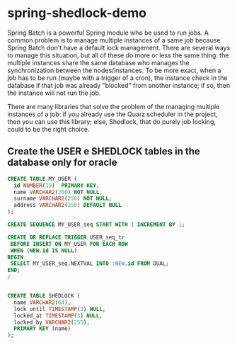 # spring-shedlock-demo

<p>
Spring Batch is a powerful Spring module who be used to run jobs.
A common problem is to manage multiple instances of a same job because Spring Batch don't have a default lock management.
There are several ways to manage this situation, but all of these do more or less the same thing:
the multiple instances share the same database who manages the synchronization between the nodes/instances.
To be more exact, when a job has to be run (maybe with a trigger of a cron), the instance check in the database if that job was already "blocked" from another instance; if so, then the instance will not run the job.

There are many libraries that solve the problem of the managing multiple instances of a job:
if you already use the Quarz scheduler in the project, then you can use this library; else, Shedlock, that do purely job locking, could to be the right choice.
</p>

## Create the USER e SHEDLOCK tables in the database only for oracle

```sql
CREATE TABLE MY_USER (
  id NUMBER(19)  PRIMARY KEY,
  name VARCHAR2(250) NOT NULL,
  surname VARCHAR2(250) NOT NULL,
  address VARCHAR2(250) DEFAULT NULL
);

CREATE SEQUENCE MY_USER_seq START WITH 1 INCREMENT BY 1;

CREATE OR REPLACE TRIGGER USER_seq_tr
 BEFORE INSERT ON MY_USER FOR EACH ROW
 WHEN (NEW.id IS NULL)
BEGIN
 SELECT MY_USER_seq.NEXTVAL INTO :NEW.id FROM DUAL;
END;
/


CREATE TABLE SHEDLOCK (
  name VARCHAR2(64),
  lock_until TIMESTAMP(3) NULL,
  locked_at TIMESTAMP(3) NULL,
  locked_by VARCHAR2(255),
  PRIMARY KEY (name)
);

```


